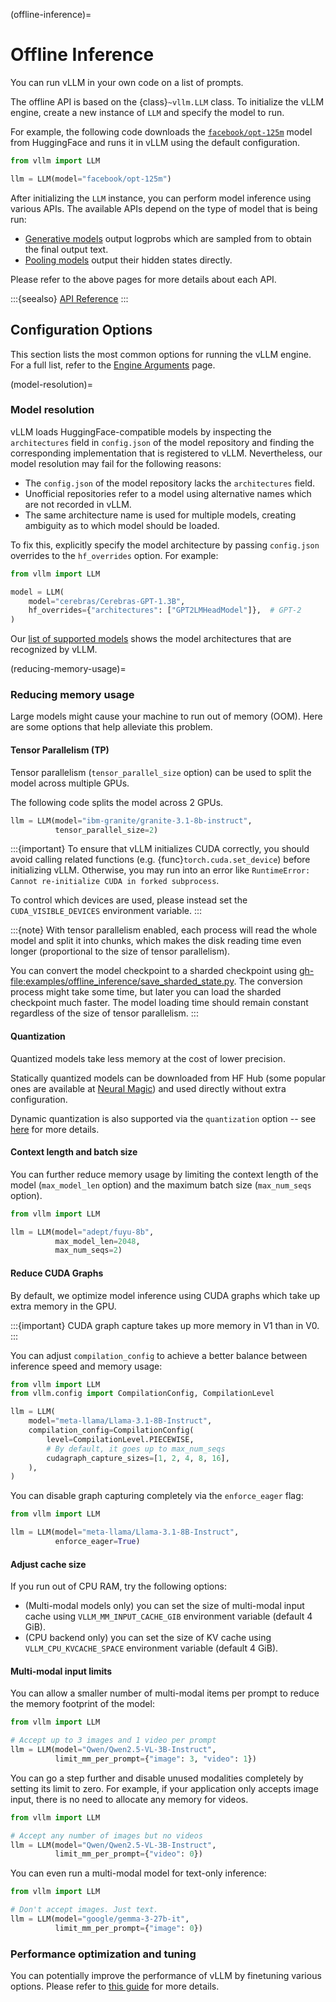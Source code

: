 (offline-inference)=

# Offline Inference

You can run vLLM in your own code on a list of prompts.

The offline API is based on the {class}`~vllm.LLM` class.
To initialize the vLLM engine, create a new instance of `LLM` and specify the model to run.

For example, the following code downloads the [`facebook/opt-125m`](https://huggingface.co/facebook/opt-125m) model from HuggingFace
and runs it in vLLM using the default configuration.

```python
from vllm import LLM

llm = LLM(model="facebook/opt-125m")
```

After initializing the `LLM` instance, you can perform model inference using various APIs.
The available APIs depend on the type of model that is being run:

- [Generative models](#generative-models) output logprobs which are sampled from to obtain the final output text.
- [Pooling models](#pooling-models) output their hidden states directly.

Please refer to the above pages for more details about each API.

:::{seealso}
[API Reference](/api/offline_inference/index)
:::

## Configuration Options

This section lists the most common options for running the vLLM engine.
For a full list, refer to the [Engine Arguments](#engine-args) page.

(model-resolution)=

### Model resolution

vLLM loads HuggingFace-compatible models by inspecting the `architectures` field in `config.json` of the model repository
and finding the corresponding implementation that is registered to vLLM.
Nevertheless, our model resolution may fail for the following reasons:

- The `config.json` of the model repository lacks the `architectures` field.
- Unofficial repositories refer to a model using alternative names which are not recorded in vLLM.
- The same architecture name is used for multiple models, creating ambiguity as to which model should be loaded.

To fix this, explicitly specify the model architecture by passing `config.json` overrides to the `hf_overrides` option.
For example:

```python
from vllm import LLM

model = LLM(
    model="cerebras/Cerebras-GPT-1.3B",
    hf_overrides={"architectures": ["GPT2LMHeadModel"]},  # GPT-2
)
```

Our [list of supported models](#supported-models) shows the model architectures that are recognized by vLLM.

(reducing-memory-usage)=

### Reducing memory usage

Large models might cause your machine to run out of memory (OOM). Here are some options that help alleviate this problem.

#### Tensor Parallelism (TP)

Tensor parallelism (`tensor_parallel_size` option) can be used to split the model across multiple GPUs.

The following code splits the model across 2 GPUs.

```python
llm = LLM(model="ibm-granite/granite-3.1-8b-instruct",
          tensor_parallel_size=2)
```

:::{important}
To ensure that vLLM initializes CUDA correctly, you should avoid calling related functions (e.g. {func}`torch.cuda.set_device`)
before initializing vLLM. Otherwise, you may run into an error like `RuntimeError: Cannot re-initialize CUDA in forked subprocess`.

To control which devices are used, please instead set the `CUDA_VISIBLE_DEVICES` environment variable.
:::

:::{note}
With tensor parallelism enabled, each process will read the whole model and split it into chunks, which makes the disk reading time even longer (proportional to the size of tensor parallelism).

You can convert the model checkpoint to a sharded checkpoint using <gh-file:examples/offline_inference/save_sharded_state.py>. The conversion process might take some time, but later you can load the sharded checkpoint much faster. The model loading time should remain constant regardless of the size of tensor parallelism.
:::

#### Quantization

Quantized models take less memory at the cost of lower precision.

Statically quantized models can be downloaded from HF Hub (some popular ones are available at [Neural Magic](https://huggingface.co/neuralmagic))
and used directly without extra configuration.

Dynamic quantization is also supported via the `quantization` option -- see [here](#quantization-index) for more details.

#### Context length and batch size

You can further reduce memory usage by limiting the context length of the model (`max_model_len` option)
and the maximum batch size (`max_num_seqs` option).

```python
from vllm import LLM

llm = LLM(model="adept/fuyu-8b",
          max_model_len=2048,
          max_num_seqs=2)
```

#### Reduce CUDA Graphs

By default, we optimize model inference using CUDA graphs which take up extra memory in the GPU.

:::{important}
CUDA graph capture takes up more memory in V1 than in V0.
:::

You can adjust `compilation_config` to achieve a better balance between inference speed and memory usage:

```python
from vllm import LLM
from vllm.config import CompilationConfig, CompilationLevel

llm = LLM(
    model="meta-llama/Llama-3.1-8B-Instruct",
    compilation_config=CompilationConfig(
        level=CompilationLevel.PIECEWISE,
        # By default, it goes up to max_num_seqs
        cudagraph_capture_sizes=[1, 2, 4, 8, 16],
    ),
)
```

You can disable graph capturing completely via the `enforce_eager` flag:

```python
from vllm import LLM

llm = LLM(model="meta-llama/Llama-3.1-8B-Instruct",
          enforce_eager=True)
```

#### Adjust cache size

If you run out of CPU RAM, try the following options:

- (Multi-modal models only) you can set the size of multi-modal input cache using `VLLM_MM_INPUT_CACHE_GIB` environment variable (default 4 GiB).
- (CPU backend only) you can set the size of KV cache using `VLLM_CPU_KVCACHE_SPACE` environment variable (default 4 GiB).

#### Multi-modal input limits

You can allow a smaller number of multi-modal items per prompt to reduce the memory footprint of the model:

```python
from vllm import LLM

# Accept up to 3 images and 1 video per prompt
llm = LLM(model="Qwen/Qwen2.5-VL-3B-Instruct",
          limit_mm_per_prompt={"image": 3, "video": 1})
```

You can go a step further and disable unused modalities completely by setting its limit to zero.
For example, if your application only accepts image input, there is no need to allocate any memory for videos.

```python
from vllm import LLM

# Accept any number of images but no videos
llm = LLM(model="Qwen/Qwen2.5-VL-3B-Instruct",
          limit_mm_per_prompt={"video": 0})
```

You can even run a multi-modal model for text-only inference:

```python
from vllm import LLM

# Don't accept images. Just text.
llm = LLM(model="google/gemma-3-27b-it",
          limit_mm_per_prompt={"image": 0})
```

### Performance optimization and tuning

You can potentially improve the performance of vLLM by finetuning various options.
Please refer to [this guide](#optimization-and-tuning) for more details.
